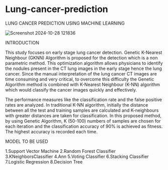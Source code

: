 # Lung-cancer-prediction

LUNG CANCER PREDICTION USING MACHINE LEARNING

![Screenshot 2024-10-28 121836](https://github.com/user-attachments/assets/b95ce92d-cf67-41d4-b64d-c2168704f2e5)


   INTRODUCTION

This study focuses on early stage lung cancer detection. Genetic K-Nearest Neighbour (GKNN) Algorithm is proposed for the detection which is a non parametric method. This optimization algorithm allows physicians to identify the nodules present in the CT lung images in the early stage hence the lung cancer. Since the manual interpretation of the lung cancer CT images are time consuming and very critical, to overcome this difficulty the Genetic Algorithm method is combined with K-Nearest Neighbour (K-NN) algorithm which would classify the cancer images quickly and effectively.

The performance measures like the classification rate and the false positive rates are analyzed. In traditional K-NN algorithm, initially the distance between all the test and training samples are calculated and K-neighbours with greater distances are taken for classification. In this proposed method, by using Genetic Algorithm, K (50-100) numbers of samples are chosen for each iteration and the classification accuracy of 90% is achieved as fitness. The highest accuracy is recorded each time.


  MODEL TO BE USED

1.Support Vector Machine
2.Random Forest Classifier
3.KNeighborsClassifier
4.Ann
5.Voting Classifier
6.Stacking Classifier
7.Logistic Regression
8.Decision Tree
